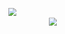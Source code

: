  ㅤㅤㅤㅤㅤㅤㅤ  ㅤㅤㅤㅤㅤㅤㅤ  ㅤㅤㅤㅤㅤㅤㅤ  ㅤㅤㅤㅤㅤㅤㅤ ![](https://fontmeme.com/permalink/241213/7c3a414781bea01022b478cb3d2600d4.png)
 ㅤㅤㅤㅤㅤㅤㅤ  ㅤㅤㅤㅤㅤㅤㅤ  ㅤㅤㅤㅤㅤㅤㅤ  ㅤㅤㅤㅤㅤㅤㅤ  ㅤㅤㅤㅤㅤㅤㅤ ㅤㅤㅤㅤㅤㅤㅤ  ![](https://i.pinimg.com/736x/8c/61/56/8c615653a1d4098126f9725667996cb9.jpg)
